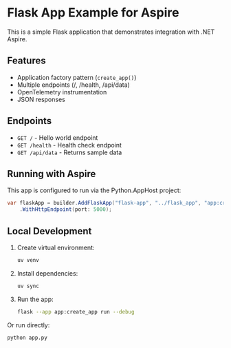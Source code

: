 # Flask App Example for Aspire

This is a simple Flask application that demonstrates integration with .NET Aspire.

## Features

- Application factory pattern (`create_app()`)
- Multiple endpoints (/, /health, /api/data)
- OpenTelemetry instrumentation
- JSON responses

## Endpoints

- `GET /` - Hello world endpoint
- `GET /health` - Health check endpoint
- `GET /api/data` - Returns sample data

## Running with Aspire

This app is configured to run via the Python.AppHost project:

```csharp
var flaskApp = builder.AddFlaskApp("flask-app", "../flask_app", "app:create_app")
    .WithHttpEndpoint(port: 5000);
```

## Local Development

1. Create virtual environment:
   ```bash
   uv venv
   ```

2. Install dependencies:
   ```bash
   uv sync
   ```

3. Run the app:
   ```bash
   flask --app app:create_app run --debug
   ```

Or run directly:
```bash
python app.py
```
